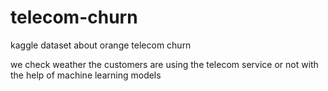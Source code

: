 # telecom-churn
kaggle dataset about orange telecom churn

we check weather the customers are using the telecom service or not with the help of machine learning models
